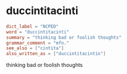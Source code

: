 # duccintitacinti

``` toml
dict_label = "NCPED"
word = "duccintitacinti"
summary = "thinking bad or foolish thoughts"
grammar_comment = "mfn."
see_also = ["cintita"]
also_written_as = ["duccintitacintin"]
```

thinking bad or foolish thoughts

